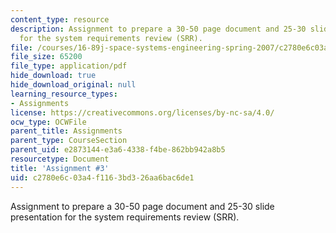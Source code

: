 ```yaml
---
content_type: resource
description: Assignment to prepare a 30-50 page document and 25-30 slide presentation
  for the system requirements review (SRR).
file: /courses/16-89j-space-systems-engineering-spring-2007/c2780e6c03a4f1163bd326aa6bac6de1_assignment_3.pdf
file_size: 65200
file_type: application/pdf
hide_download: true
hide_download_original: null
learning_resource_types:
- Assignments
license: https://creativecommons.org/licenses/by-nc-sa/4.0/
ocw_type: OCWFile
parent_title: Assignments
parent_type: CourseSection
parent_uid: e2873144-e3a6-4338-f4be-862bb942a8b5
resourcetype: Document
title: 'Assignment #3'
uid: c2780e6c-03a4-f116-3bd3-26aa6bac6de1
---
```

Assignment to prepare a 30-50 page document and 25-30 slide presentation for the system requirements review (SRR).